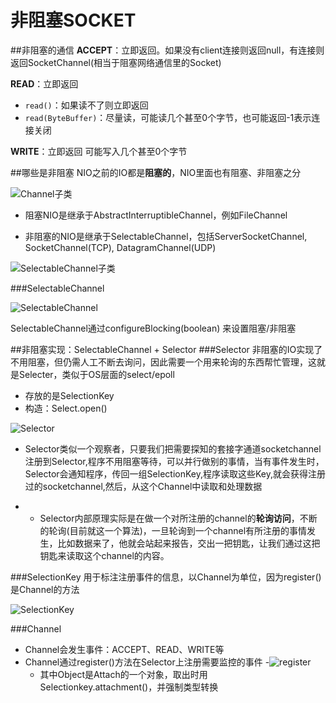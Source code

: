 # 非阻塞SOCKET
##非阻塞的通信
**ACCEPT**：立即返回。如果没有client连接则返回null，有连接则返回SocketChannel(相当于阻塞网络通信里的Socket)

**READ**：立即返回
- `read()`：如果读不了则立即返回
- `read(ByteBuffer)`：尽量读，可能读几个甚至0个字节，也可能返回-1表示连接关闭

**WRITE**：立即返回
可能写入几个甚至0个字节

##哪些是非阻塞
NIO之前的IO都是**阻塞的**，NIO里面也有阻塞、非阻塞之分

![Channel子类]()

- 阻塞NIO是继承于AbstractInterruptibleChannel，例如FileChannel

- 非阻塞的NIO是继承于SelectableChannel，包括ServerSocketChannel, SocketChannel(TCP), DatagramChannel(UDP)

![SelectableChannel子类]()

###SelectableChannel

![SelectableChannel]()

SelectableChannel通过configureBlocking(boolean) 来设置阻塞/非阻塞

##非阻塞实现：SelectableChannel + Selector
###Selector
非阻塞的IO实现了不用阻塞，但仍需人工不断去询问，因此需要一个用来轮询的东西帮忙管理，这就是Selecter，类似于OS层面的select/epoll

- 存放的是SelectionKey
- 构造：Select.open()

![Selector]()

- Selector类似一个观察者，只要我们把需要探知的套接字通道socketchannel注册到Selector,程序不用阻塞等待，可以并行做别的事情，当有事件发生时，Selector会通知程序，传回一组SelectionKey,程序读取这些Key,就会获得注册过的socketchannel,然后，从这个Channel中读取和处理数据

- - Selector内部原理实际是在做一个对所注册的channel的**轮询访问**，不断的轮询(目前就这一个算法)，一旦轮询到一个channel有所注册的事情发生，比如数据来了，他就会站起来报告，交出一把钥匙，让我们通过这把钥匙来读取这个channel的内容。

###SelectionKey
用于标注注册事件的信息，以Channel为单位，因为register()是Channel的方法

![SelectionKey]()

###Channel
- Channel会发生事件：ACCEPT、READ、WRITE等
- Channel通过register()方法在Selector上注册需要监控的事件
	-![register]() 
	- 其中Object是Attach的一个对象，取出时用 Selectionkey.attachment()，并强制类型转换
